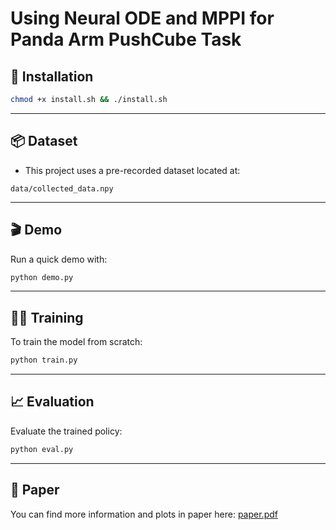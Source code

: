 # Using Neural ODE and MPPI for Panda Arm PushCube Task


## 🚀 Installation

```bash
chmod +x install.sh && ./install.sh
```

---

## 📦 Dataset

- This project uses a pre-recorded dataset located at:

```
data/collected_data.npy
```

---

## 🎬 Demo

Run a quick demo with:

```bash
python demo.py
```

---

## 🏋️‍♂️ Training

To train the model from scratch:

```bash
python train.py
```

---

## 📈 Evaluation

Evaluate the trained policy:

```bash
python eval.py
```

---

## 📄 Paper

You can find more information and plots in paper here: [paper.pdf](./paper.pdf)


